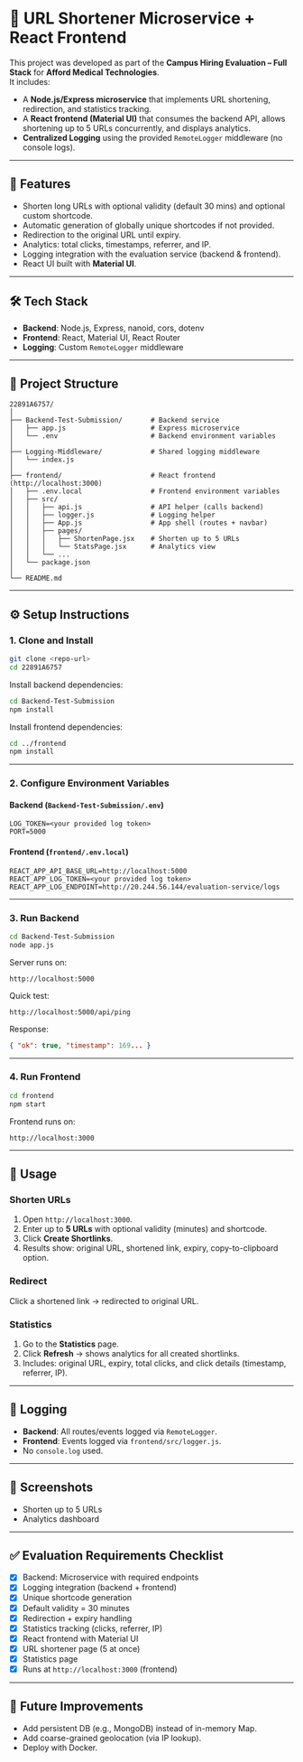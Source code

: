 # 📌 URL Shortener Microservice + React Frontend

This project was developed as part of the **Campus Hiring Evaluation – Full Stack** for **Afford Medical Technologies**.  
It includes:  

- A **Node.js/Express microservice** that implements URL shortening, redirection, and statistics tracking.  
- A **React frontend (Material UI)** that consumes the backend API, allows shortening up to 5 URLs concurrently, and displays analytics.  
- **Centralized Logging** using the provided `RemoteLogger` middleware (no console logs).  

---

## 🚀 Features
- Shorten long URLs with optional validity (default 30 mins) and optional custom shortcode.  
- Automatic generation of globally unique shortcodes if not provided.  
- Redirection to the original URL until expiry.  
- Analytics: total clicks, timestamps, referrer, and IP.  
- Logging integration with the evaluation service (backend & frontend).  
- React UI built with **Material UI**.  

---

## 🛠️ Tech Stack
- **Backend**: Node.js, Express, nanoid, cors, dotenv  
- **Frontend**: React, Material UI, React Router  
- **Logging**: Custom `RemoteLogger` middleware  

---

## 📂 Project Structure
```
22891A6757/
│
├── Backend-Test-Submission/       # Backend service
│   ├── app.js                     # Express microservice
│   └── .env                       # Backend environment variables
│
├── Logging-Middleware/            # Shared logging middleware
│   └── index.js
│
├── frontend/                      # React frontend (http://localhost:3000)
│   ├── .env.local                 # Frontend environment variables
│   ├── src/
│   │   ├── api.js                 # API helper (calls backend)
│   │   ├── logger.js              # Logging helper
│   │   ├── App.js                 # App shell (routes + navbar)
│   │   ├── pages/
│   │   │   ├── ShortenPage.jsx    # Shorten up to 5 URLs
│   │   │   └── StatsPage.jsx      # Analytics view
│   │   └── ...
│   └── package.json
│
└── README.md
```

---

## ⚙️ Setup Instructions

### 1. Clone and Install
```bash
git clone <repo-url>
cd 22891A6757
```

Install backend dependencies:
```bash
cd Backend-Test-Submission
npm install
```

Install frontend dependencies:
```bash
cd ../frontend
npm install
```

---

### 2. Configure Environment Variables

#### Backend (`Backend-Test-Submission/.env`)
```
LOG_TOKEN=<your provided log token>
PORT=5000
```

#### Frontend (`frontend/.env.local`)
```
REACT_APP_API_BASE_URL=http://localhost:5000
REACT_APP_LOG_TOKEN=<your provided log token>
REACT_APP_LOG_ENDPOINT=http://20.244.56.144/evaluation-service/logs
```

---

### 3. Run Backend
```bash
cd Backend-Test-Submission
node app.js
```
Server runs on:
```
http://localhost:5000
```

Quick test:
```
http://localhost:5000/api/ping
```
Response:
```json
{ "ok": true, "timestamp": 169... }
```

---

### 4. Run Frontend
```bash
cd frontend
npm start
```

Frontend runs on:
```
http://localhost:3000
```

---

## 🧪 Usage

### Shorten URLs
1. Open `http://localhost:3000`.  
2. Enter up to **5 URLs** with optional validity (minutes) and shortcode.  
3. Click **Create Shortlinks**.  
4. Results show: original URL, shortened link, expiry, copy-to-clipboard option.

### Redirect
Click a shortened link → redirected to original URL.

### Statistics
1. Go to the **Statistics** page.  
2. Click **Refresh** → shows analytics for all created shortlinks.  
3. Includes: original URL, expiry, total clicks, and click details (timestamp, referrer, IP).

---

## 📝 Logging
- **Backend**: All routes/events logged via `RemoteLogger`.  
- **Frontend**: Events logged via `frontend/src/logger.js`.  
- No `console.log` used.  

---

## 📸 Screenshots
- Shorten up to 5 URLs  
- Analytics dashboard  

---

## ✅ Evaluation Requirements Checklist
- [x] Backend: Microservice with required endpoints  
- [x] Logging integration (backend + frontend)  
- [x] Unique shortcode generation  
- [x] Default validity = 30 minutes  
- [x] Redirection + expiry handling  
- [x] Statistics tracking (clicks, referrer, IP)  
- [x] React frontend with Material UI  
- [x] URL shortener page (5 at once)  
- [x] Statistics page  
- [x] Runs at `http://localhost:3000` (frontend)  

---

## 🚀 Future Improvements
- Add persistent DB (e.g., MongoDB) instead of in-memory Map.  
- Add coarse-grained geolocation (via IP lookup).  
- Deploy with Docker.  
